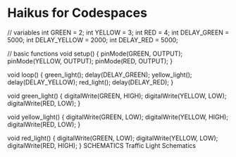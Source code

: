 
# Haikus for Codespaces

// variables
int GREEN = 2;
int YELLOW = 3;
int RED = 4;
int DELAY_GREEN = 5000;
int DELAY_YELLOW = 2000;
int DELAY_RED = 5000;


// basic functions
void setup()
{
  pinMode(GREEN, OUTPUT);
  pinMode(YELLOW, OUTPUT);
  pinMode(RED, OUTPUT);
}

void loop()
{
  green_light();
  delay(DELAY_GREEN);
  yellow_light();
  delay(DELAY_YELLOW);
  red_light();
  delay(DELAY_RED);
}

void green_light()
{
  digitalWrite(GREEN, HIGH);
  digitalWrite(YELLOW, LOW);
  digitalWrite(RED, LOW);
}

void yellow_light()
{
  digitalWrite(GREEN, LOW);
  digitalWrite(YELLOW, HIGH);
  digitalWrite(RED, LOW);
}

void red_light()
{
  digitalWrite(GREEN, LOW);
  digitalWrite(YELLOW, LOW);
  digitalWrite(RED, HIGH);
}
SCHEMATICS
Traffic Light Schematics	

